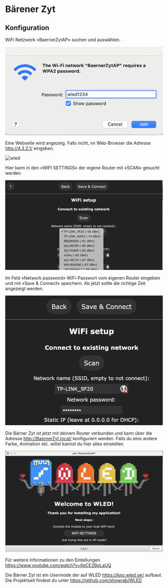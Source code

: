 # Bärener Zyt

## Konfiguration

WiFi Netzwerk «BaernerZytAP» suchen und auswählen.

![Wifi auswählen](images/choose_wifi.png)

Eine Webseite wird angezeig. Falls nicht, im Web-Browser die Adresse http://4.3.2.1/ eingeben.

![wled](images/wled_wled_settings.png)

Hier kann in den «WIFI SETTINGS» der eigene Router mit «SCAN» gesucht werden

![scan wifi](images/scan.png)

Im Feld «Network password» WiFi-Passwort vom eigenen Router eingeben und mit «Save & Connect» speichern. Ab jetzt sollte die richtige Zeit angezeigt werden. 

![wifi password](images/wifi_password.png)

Die Bärner Zyt ist jetzt mit deinem Router verbunden und kann über die Adresse http://BaernerZyt.local/ konfiguriert werden. Falls du eine andere Farbe, Animation etc. willst kannst du hier alles einstellen.

![wled](images/wled.png)

Für weitere Informationen zu den Eintellungen https://www.youtube.com/watch?v=6eCE2BpLaUQ

Die Bärner Zyt ist ein Usermode der auf WLED https://kno.wled.ge/ aufbaut.
Die Projektseit findest du unter https://github.com/showrab/WLED




